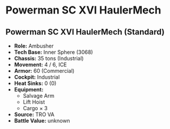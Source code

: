 # Powerman SC XVI HaulerMech
## Powerman SC XVI HaulerMech (Standard)
- **Role:** Ambusher
- **Tech Base:** Inner Sphere (3068)
- **Chassis:** 35 tons (Industrial)
- **Movement:** 4 / 6, ICE
- **Armor:** 60 (Commercial)
- **Cockpit:** Industrial
- **Heat Sinks:** 0 (0)
- **Equipment:**
  - Salvage Arm
  - Lift Hoist
  - Cargo × 3
- **Source:** TRO VA
- **Battle Value:** unknown

